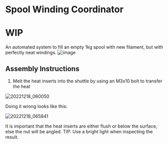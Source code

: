 # Spool Winding Coordinator
# WIP

An automated system to fill an empty 1kg spool with new filament, but with perfectly neat windings.
![image](https://user-images.githubusercontent.com/25805271/208311816-19bac5a1-e212-4cd7-a96f-4cf7a43424a2.png)

## Assembly Instructions

1. Melt the heat inserts into the shuttle by using an M3x10 bolt to transfer the heat

![20221218_060050](https://user-images.githubusercontent.com/25805271/208312016-86f12954-7081-4640-a5fa-4a99fa5c3c7b.jpg)

Doing it wrong looks like this: 

![20221218_065841](https://user-images.githubusercontent.com/25805271/208312063-db49f19a-36ca-4e61-b2c1-12301f5ab94e.jpg)

It is important that the heat inserts are either flush or below the surface, else the nut will be angled. TIP: Use a bright light when inspecting the result.
